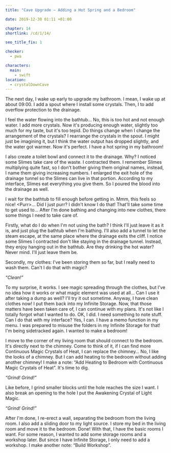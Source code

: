 ```yaml
---
title: "Cave Upgrade — Adding a Hot Spring and a Bedroom"

date: 2019-12-30 01:11 +01:00

chapter: 14
shortlink: /cd/1/14/

seo_title_fix: 1

checker:
  - pwa

characters:
  main:
    - swift
location:
  - crystalDownCave
---
```

The next day, I wake up early to upgrade my bathroom.
I mean, I wake up at about 09:00.
I add a spout where I install some crystals.
Then, I to add overflow protection to the drainage.

I feel the water flowing into the bathtub…
No, this is too hot and not enough water.
I add more crystals.
Now it's producing enough water, slightly too much for my taste, but it's too tepid.
Do things change when I change the arrangement of the crystals?
I rearrange the crystals in the spout.
I might just be imagining it, but I think the water output has dropped slightly, and the water got warmer.
Now it's perfect.
I have a hot spring in my bathroom!

I also create a toilet bowl and connect it to the drainage.
Why?
I noticed some Slimes take care of the waste.
I contracted them.
I remember Slimes multiplying quite fast, so I don't bother giving them original names, instead, I name them giving increasing numbers.
I enlarged the exit hole of the drainage tunnel so the Slimes can live in that portion.
According to my interface, Slimes eat everything you give them.
So I poured the blood into the drainage as well.

I wait for the bathtub to fill enough before getting in.
Mmm, this feels so nice!
\<Purr>… Did I just purr?
I didn't know I do that!
That'll take some time to get used to…
After I'm done bathing and changing into new clothes, there some things I need to take care of.

Firstly, what do I do when I'm not using the bath?
I think I'll just leave it as it is, and just plug the bathtub when I'm bathing.
I'll also add a tunnel to let the steam escape, at the same place where the drainage exits the cliff.
I notice some Slimes I contracted don't like staying in the drainage tunnel.
Instead, they enjoy hanging out in the bathtub.
Are they drinking the hot water?
Never mind.
I'll just leave them be.

Secondly, my clothes: I've been storing them so far, but I really need to wash them.
Can't I do that with magic?

*“Clean!”*

To my surprise, it works.
I see magic spreading through the clothes, but I've no idea how it works or what magic element was used at all…
Can I use it after taking a dump as well?
I'll try it out sometime.
Anyway, I have clean clothes now!
I put them back into my Infinite Storage.
Now, that those matters have been taken care of, I can continue with my plans.
It's not like I totally forgot what I wanted to do.
OK, I did.
I need something to note stuff.
Can I do that with my interface?
Yes, I can.
I have a memo function in my menu.
I was prepared to misuse the folders in my Infinite Storage for that!
I'm being sidetracked again.
I wanted to make a bedroom!

I move to the corner of my living room that should connect to the bedroom.
It's directly next to the chimney.
Come to think of it, if I can find more Continuous Magic Crystals of Heat, I can replace the chimney…
No, I like the looks of a chimney.
But I can add heating to the bedroom without adding another chimney!
I make a note: “Add Heating to Bedroom with Continuous Magic Crystals of Heat”.
It's time to dig.

*“Grind! Grind!”*

Like before, I grind smaller blocks until the hole reaches the size I want.
I also break an opening to the hole I put the Awakening Crystal of Light Magic.

*“Grind! Grind!”*

After I'm done, I re-erect a wall, separating the bedroom from the living room.
I also add a sliding door to my light source.
I store my bed in the living room and move it to the bedroom.
Done!
With that, I have the basic rooms I want.
For some reason, I wanted to add some storage rooms and a workshop later.
But since I have Infinite Storage, I only need to add a workshop.
I make another note: “Build Workshop”.
